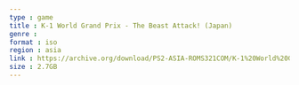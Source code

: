 ```yaml
---
type : game
title : K-1 World Grand Prix - The Beast Attack! (Japan)
genre : 
format : iso
region : asia
link : https://archive.org/download/PS2-ASIA-ROMS321COM/K-1%20World%20Grand%20Prix%20-%20The%20Beast%20Attack%21%20%28Japan%29.7z
size : 2.7GB
---
```

